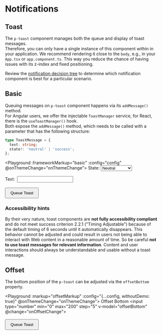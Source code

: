 # Notifications

## Toast

The `p-toast` component manages both the queue and display of toast messages.  
Therefore, you can only have a single instance of this component within in your application. We recommend rendering it close to the `body`, e.g., in your `App.tsx` or `app.component.ts`. This way you reduce the chance of having issues with its z-index and fixed positioning.  

Review the [notification decision tree](components/notifications/decision-tree) to determine which notification component is best for a particular scenario.

## Basic

Queuing messages on `p-toast` component happens via its `addMessage()` method.  
For Angular users, we offer the injectable `ToastManager` service, for React, there is the `useToastManager()` hook.  
Both expose the `addMessage()` method, which needs to be called with a parameter that has the following structure:

```ts
type ToastMessage = {
  text: string;
  state?: 'neutral' | 'success';
};
```

<Playground :frameworkMarkup="basic" :config="config" @onThemeChange="onThemeChange">
  <label>
    State:
    <select v-model="toastState">
      <option disabled>Select a state</option>
      <option value="neutral">Neutral</option>
      <option value="success">Success</option>
    </select>
  </label>
  <br><br>
  <label>
    Text:&nbsp;
    <input type="text" v-model="toastText">
  </label>
  <br><br>
  <button type="button" v-on:click="queueToast()">Queue Toast</button>
</Playground>

### <p-icon name="accessibility" size="medium" color="notification-neutral" aria-hidden="true"></p-icon> Accessibility hints

By their very nature, toast components are **not fully accessibility compliant** and do not meet success criterion 2.2.1 ("Timing Adjustable") because of the default timing of 6 seconds until it automatically disappears.
This behavior cannot be adjusted and could result in users not being able to interact with Web content in a reasonable amount of time.
So be careful **not to use toast messages for relevant information**.
Content and user interactions should always be understandable and usable without a toast message.

## Offset

The bottom position of the `p-toast` can be adjusted via the `offsetBottom` property.

<Playground :markup="offsetMarkup" :config="{...config, withoutDemo: true}" @onThemeChange="onThemeChange">
  <label>
    Offset Bottom
    <input type="number" min="0" max="200" step="5" v-model="offsetBottom" @change="onOffsetChange">
  </label>
  <br><br>
  <button type="button" v-on:click="queueToast()">Queue Toast</button>
</Playground>

<!-- shared across playgrounds -->
<p-toast ref="toast"></p-toast>

<script lang="ts">
  import Vue from 'vue';
  import Component from 'vue-class-component';
  import { getToastCodeSamples } from '@porsche-design-system/shared';
  import { defaultToastOffset } from '@porsche-design-system/components/src/components/feedback/toast/toast/toast-utils';
  import type { Theme } from '@/models';
  
  @Component
  export default class Code extends Vue {
    config = { themeable: true };

    toastState = 'neutral';
    toastText = 'Some message';
    toastCounter = 1;
    offsetBottom = defaultToastOffset.s;
    
    get basic() { 
      return Object.entries(getToastCodeSamples()).reduce((result, [key, markup]) => ({
        ...result,
        [key]: markup
          .replace(/(state:) 'success'/, `$1 '${this.toastState}'`)
          .replace(/(Some message)/, this.toastText)
      }), {});
    }

    get offsetMarkup() {
      return `<p-toast offset-bottom="${this.offsetBottom}"></p-toast>`;
    }

    queueToast(): void {
      this.$refs.toast.addMessage({ text: `${this.toastText} ${this.toastCounter}`, state: this.toastState });
      this.toastCounter++;
    }

    onThemeChange(theme: Theme): void {
      this.$refs.toast.theme = theme;
    }

    onOffsetChange(): void {
      this.$refs.toast.offsetBottom = this.offsetBottom;
    }
  }
</script>

<style lang="scss" scoped>
  button {
    padding: .5rem 1rem;
  }
  .example--dark label {
    color: white
  }
</style>